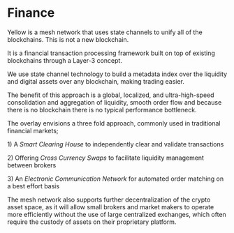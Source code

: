 # Finance

Yellow is a mesh network that uses state channels to unify all of the blockchains. This is not a new blockchain.

It is a financial transaction processing framework built on top of existing blockchains through a Layer-3 concept.

We use state channel technology to build a metadata index over the liquidity and digital assets over any blockchain, making trading easier.

The benefit of this approach is a global, localized, and ultra-high-speed consolidation and aggregation of liquidity, smooth order flow and because there is no blockchain there is no typical performance bottleneck.

The overlay envisions a three fold approach, commonly used in traditional financial markets;

1\) A _Smart Clearing House_ to independently clear and validate transactions

2\) Offering _Cross Currency Swaps_ to facilitate liquidity management between brokers

3\) An _Electronic Communication Network_ for automated order matching on a best effort basis

The mesh network also supports further decentralization of the crypto asset space, as it will allow small brokers and market makers to operate more efficiently without the use of large centralized exchanges, which often require the custody of assets on their proprietary platform.
